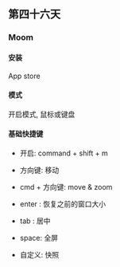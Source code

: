## 第四十六天

### Moom

#### 安装

App store

#### 模式

开启模式, 鼠标或键盘

#### 基础快捷键

- 开启: command + shift + m

- 方向键: 移动

- cmd + 方向键: move & zoom

- enter : 恢复之前的窗口大小

- tab : 居中

- space: 全屏

- 自定义: 快照
